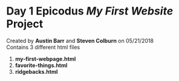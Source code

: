 # Day 1 Epicodus _My First Website_ Project
Created by **Austin Barr** and **Steven Colburn** on 05/21/2018  
Contains 3 different html files  
1. **my-first-webpage.html**
2. **favorite-things.html**
3. **ridgebacks.html**
